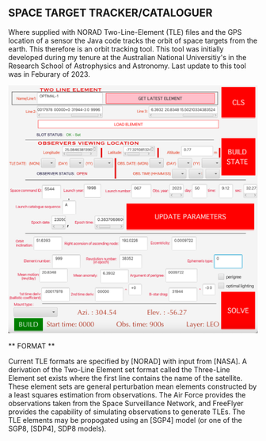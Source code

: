 ## SPACE TARGET TRACKER/CATALOGUER

Where supplied with NORAD Two-Line-Element (TLE) files and the GPS location of a sensor the Java code tracks the orbit of space targets from the earth. This therefore is an orbit tracking tool. This tool was initially developed during my tenure at the Australian National Universitiy's in the  Research School of Astrophysics and Astronomy. Last update to this tool was in Feburary of 2023. 


![alt text](https://github.com/KingsleyOteng/tleinterpreter/blob/main/screenshot.png?raw=true)

** FORMAT **

Current TLE formats are specified by [NORAD] with input from [NASA].  A derivation of the Two-Line Element set format called the Three-Line Element set exists where the first line contains the name of the satellite. These element sets are general perturbation mean elements constructed by a least squares estimation from observations. The Air Force provides the observations taken from the Space Surveillance Network, and FreeFlyer provides the capability of simulating observations to generate TLEs. The TLE elements may be propogated using an [SGP4] model (or one of the SGP8, [SDP4], SDP8 models).
